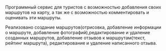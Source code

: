 Программный сервис для туристов с возможностью добавления своих маршрутов на карту, а так же с возможностью комментировать и 
оценивать эти маршруты.

Реализовано создание маршрутов(отрисовка, добавление информации о маршруте, добавление фотографий),редактирование и удаление созданных маршрутов, добавление отзывов к маршрутам(текст, рейтинг маршрута), редактирование и удаление написанного отзыва.
